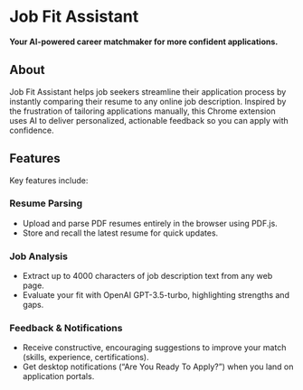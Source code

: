 # Job Fit Assistant

**Your AI-powered career matchmaker for more confident applications.**  

## About
Job Fit Assistant helps job seekers streamline their application process by instantly comparing their resume to any online job description. Inspired by the frustration of tailoring applications manually, this Chrome extension uses AI to deliver personalized, actionable feedback so you can apply with confidence.  

## Features
Key features include:  

### Resume Parsing
- Upload and parse PDF resumes entirely in the browser using PDF.js.
- Store and recall the latest resume for quick updates.

### Job Analysis
- Extract up to 4000 characters of job description text from any web page.
- Evaluate your fit with OpenAI GPT-3.5-turbo, highlighting strengths and gaps.

### Feedback & Notifications
- Receive constructive, encouraging suggestions to improve your match (skills, experience, certifications).
- Get desktop notifications (“Are You Ready To Apply?”) when you land on application portals.
